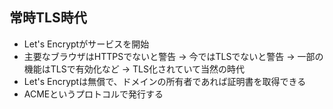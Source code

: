 ## 常時TLS時代

- Let's Encryptがサービスを開始
- 主要なブラウザはHTTPSでないと警告
    -> 今ではTLSでないと警告
    -> 一部の機能はTLSで有効化など
    -> TLS化されていて当然の時代
- Let's Encryptは無償で、ドメインの所有者であれば証明書を取得できる
- ACMEというプロトコルで発行する
